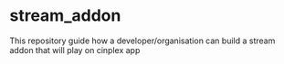 # stream_addon
This repository guide how a developer/organisation can build a stream addon that will play on cinplex app
